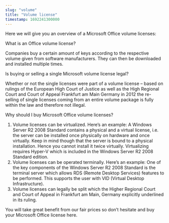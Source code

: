 ```yaml
---
slug: "volume"
title: "Volume license"
timestamp: 1692241300000
---
```


Here we will give you an overview of a Microsoft Office volume licenses:

What is an Office volume license?

Companies buy a certain amount of keys according to the respective volume given from software manufacturers. They can then be downloaded and installed multiple times.

Is buying or selling a single Microsoft volume license legal?

Whether or not the single licenses were part of a volume license – based on rulings of the European High Court of Justice as well as the High Regional Court and Court of Appeal Frankfurt am Main Germany in 2012 the re-selling of single licenses coming from an entire volume package is fully within the law and therefore not illegal.

Why should I buy Microsoft Office volume licenses?

1. Volume licenses can be virtualized. Here’s an example: A Windows Server R2 2008 Standard contains a physical and a virtual license, i.e. the server can be installed once physically on hardware and once virtually. Keep in mind though that the server is bound to a physical installation. Hence you cannot install it twice virtually. Virtualizing requires Hyper-V which is included in the Windows Server R2 2008 Standard edition.
2. Volume licenses can be operated terminally. Here’s an example:  One of the key components of the Windows Server R2 2008 Standard is the terminal server which allows RDS (Remote Desktop Services) features to be performed. This supports the user with VID (Virtual Desktop Infrastructure).
3. Volume licenses can legally be split which the Higher Regional Court and Court of Appeal in Frankfurt am Main, Germany explicitly underlined in its ruling.

You will take great benefit from our fair prices so don’t hesitate and buy your Microsoft Office license here.